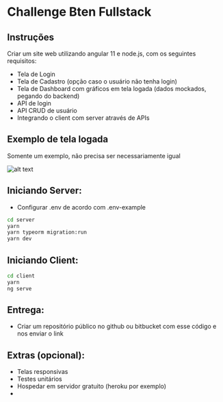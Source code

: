 # Challenge Bten Fullstack

## Instruções

Criar um site web utilizando angular 11 e node.js, com os seguintes requisitos:

- Tela de Login
- Tela de Cadastro (opção caso o usuário não tenha login)
- Tela de Dashboard com gráficos em tela logada (dados mockados, pegando do backend)
- API de login
- API CRUD de usuário
- Integrando o client com server através de APIs

## Exemplo de tela logada
Somente um exemplo, não precisa ser necessariamente igual


![alt text](https://res.cloudinary.com/hew4hghip/image/upload/v1619198749/geral/Challenge_bten_front.png)

## Iniciando Server:

- Configurar .env de acordo com .env-example

```sh
cd server
yarn
yarn typeorm migration:run
yarn dev
```

## Iniciando Client:

```sh
cd client
yarn
ng serve
```

## Entrega:

- Criar um repositório público no github ou bitbucket com esse código e nos enviar o link

## Extras (opcional): 
- Telas responsivas
- Testes unitários
- Hospedar em servidor gratuito (heroku por exemplo)
- 